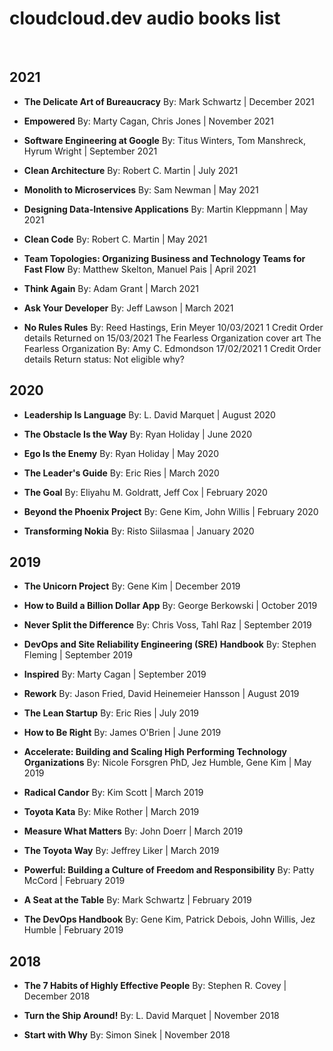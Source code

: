 # cloudcloud.dev audio books list

<br/>

## 2021

* **The Delicate Art of Bureaucracy**
By: Mark Schwartz | December 2021 

* **Empowered**
By: Marty Cagan, Chris Jones | November 2021

* **Software Engineering at Google**
By: Titus Winters, Tom Manshreck, Hyrum Wright | September 2021

* **Clean Architecture**
By: Robert C. Martin | July 2021 

* **Monolith to Microservices** 
By: Sam Newman | May 2021

* **Designing Data-Intensive Applications**
By: Martin Kleppmann | May 2021

* **Clean Code**
By: Robert C. Martin | May 2021

* **Team Topologies: Organizing Business and Technology Teams for Fast Flow**
By: Matthew Skelton, Manuel Pais | April 2021

* **Think Again**
By: Adam Grant | March 2021

* **Ask Your Developer**
By: Jeff Lawson | March 2021

* **No Rules Rules** 
By: Reed Hastings, Erin Meyer
10/03/2021
1 Credit
Order details
Returned on 15/03/2021
The Fearless Organization cover art
The Fearless Organization
By: Amy C. Edmondson
17/02/2021
1 Credit
Order details
Return status: Not eligible why?



## 2020

* **Leadership Is Language**
By: L. David Marquet | August 2020

* **The Obstacle Is the Way**
By: Ryan Holiday | June 2020

* **Ego Is the Enemy**
By: Ryan Holiday | May 2020

* **The Leader's Guide**
By: Eric Ries | March 2020 

* **The Goal**
By: Eliyahu M. Goldratt, Jeff Cox | February 2020

* **Beyond the Phoenix Project**
By: Gene Kim, John Willis | February 2020

* **Transforming Nokia** 
By: Risto Siilasmaa | January 2020


## 2019

* **The Unicorn Project**
By: Gene Kim | December 2019

* **How to Build a Billion Dollar App**
By: George Berkowski | October 2019

* **Never Split the Difference**
By: Chris Voss, Tahl Raz | September 2019

* **DevOps and Site Reliability Engineering (SRE) Handbook**
By: Stephen Fleming | September 2019

* **Inspired**
By: Marty Cagan | September 2019

* **Rework**
By: Jason Fried, David Heinemeier Hansson | August 2019

* **The Lean Startup**
By: Eric Ries | July 2019

* **How to Be Right**
By: James O'Brien | June 2019

* **Accelerate: Building and Scaling High Performing Technology Organizations**
By: Nicole Forsgren PhD, Jez Humble, Gene Kim | May 2019

* **Radical Candor**
By: Kim Scott | March 2019

* **Toyota Kata**
By: Mike Rother | March 2019

* **Measure What Matters**
By: John Doerr | March 2019 

* **The Toyota Way**
By: Jeffrey Liker | March 2019

* **Powerful: Building a Culture of Freedom and Responsibility**
By: Patty McCord | February 2019

* **A Seat at the Table**
By: Mark Schwartz | February 2019 

* **The DevOps Handbook**
By: Gene Kim, Patrick Debois, John Willis, Jez Humble | February 2019


## 2018

* **The 7 Habits of Highly Effective People**
By: Stephen R. Covey | December 2018

* **Turn the Ship Around!**
By: L. David Marquet | November 2018

* **Start with Why**
By: Simon Sinek | November 2018
